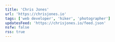 ```yaml
---
title: 'Chris Jones'
url: 'https://chrisjones.io'
tags: ['web developer', 'hiker', 'photographer']
updatesFeed: 'https://chrisjones.io/feed.json'
nsfw: false
rss: true
---
```

